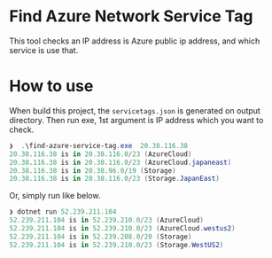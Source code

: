 # Find Azure Network Service Tag

This tool checks an IP address is Azure public ip address, and which service is use that.

# How to use

When build this project, the `servicetags.json` is generated on output directory.
Then run exe, 1st argument is IP address which you want to check.

```powershell
❯  .\find-azure-service-tag.exe  20.38.116.38 
20.38.116.38 is in 20.38.116.0/23 (AzureCloud)
20.38.116.38 is in 20.38.116.0/23 (AzureCloud.japaneast)
20.38.116.38 is in 20.38.96.0/19 (Storage)
20.38.116.38 is in 20.38.116.0/23 (Storage.JapanEast)
```
Or, simply run like below.

```powershell
❯ dotnet run 52.239.211.104
52.239.211.104 is in 52.239.210.0/23 (AzureCloud)        
52.239.211.104 is in 52.239.210.0/23 (AzureCloud.westus2)
52.239.211.104 is in 52.239.208.0/20 (Storage)
52.239.211.104 is in 52.239.210.0/23 (Storage.WestUS2)
```